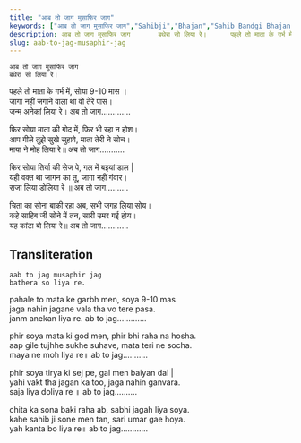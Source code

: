 ```yaml
---
title: "आब तो जाग मुसाफिर जाग"
keywords: ["आब तो जाग मुसाफिर जाग","Sahibji","Bhajan","Sahib Bandgi Bhajan","Sant Kabir Bhajan","bhajan lyrics","साहिब बंदगी भजन","भजन"]
description: आब तो जाग मुसाफिर जाग       बथेरा सो लिया रे।      पहले तो माता के गर्भ में, सोया 9-10 मास ।   जागा नहीं जगाने वाला था वो तेरे पास।   जन्म अनेकां लि
slug: aab-to-jag-musaphir-jag
---
```


  
    आब तो जाग मुसाफिर जाग  
    बथेरा सो लिया रे।  
  
पहले तो माता के गर्भ में, सोया 9-10 मास ।  
जागा नहीं जगाने वाला था वो तेरे पास।  
जन्म अनेकां लिया रे। अब तो जाग.............  
  
फिर सोया माता की गोद में, फिर भी रहा न होश।  
आप गीले तुझे सुखे सुहावे, माता तेरी ने सोच।  
माया ने मोह लिया रे॥ अब तो जाग...........  
  
फिर सोया तिर्या की सेज पे, गल में बइयां डाल |  
यही वक्‍त था जागन का तू, जागा नहीं गंवार।  
सजा लिया डोलिया रे ॥ अब तो जाग..........  
  
चिता का सोना बाकी रहा अब, सभी जगह लिया सोय।  
कहे साहिब जी सोने में तन, सारी उमर गई होय।  
यह कांटा बो लिया रे॥ अब तो जाग............  


## Transliteration

  
    aab to jag musaphir jag  
    bathera so liya re.  
  
pahale to mata ke garbh men, soya 9-10 mas  
jaga nahin jagane vala tha vo tere pasa.  
janm anekan liya re. ab to jag.............  
  
phir soya mata ki god men, phir bhi raha na hosha.  
aap gile tujhhe sukhe suhave, mata teri ne socha.  
maya ne moh liya re॥ ab to jag...........  
  
phir soya tirya ki sej pe, gal men baiyan dal |  
yahi vak‍t tha jagan ka too, jaga nahin ganvara.  
saja liya doliya re ॥ ab to jag..........  
  
chita ka sona baki raha ab, sabhi jagah liya soya.  
kahe sahib ji sone men tan, sari umar gae hoya.  
yah kanta bo liya re॥ ab to jag............  

  